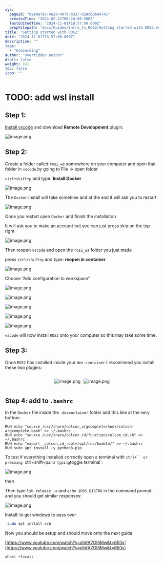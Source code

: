 ```yaml
---
sys:
  pageId: "89e0a78c-4e2b-4070-b327-d28cb0694742"
  createdTime: "2024-08-21T00:24:00.000Z"
  lastEditedTime: "2024-11-01T18:57:00.000Z"
  propFilepath: "docs/Guides/intro_to_ROS2/Getting started with ROS2.md"
title: "Getting started with ROS2"
date: "2024-11-01T18:57:00.000Z"
description: ""
tags:
  - "Onboarding"
author: "Overridden author"
draft: false
weight: 141
toc: false
icon: ""
---
```


# TODO: add wsl install

## Step 1:

[Install vscode](https://code.visualstudio.com/download) and download **Remote Development** plugin:

![image.png](https://prod-files-secure.s3.us-west-2.amazonaws.com/d518164a-d88e-44d1-a4ee-3adb3bd8bce0/efb52993-1881-4a40-b95e-6f020334f022/image.png?X-Amz-Algorithm=AWS4-HMAC-SHA256&X-Amz-Content-Sha256=UNSIGNED-PAYLOAD&X-Amz-Credential=ASIAZI2LB466SEAJE2JS%2F20250218%2Fus-west-2%2Fs3%2Faws4_request&X-Amz-Date=20250218T230729Z&X-Amz-Expires=3600&X-Amz-Security-Token=IQoJb3JpZ2luX2VjEG8aCXVzLXdlc3QtMiJIMEYCIQDozJ%2FCmKddKA2Etipe0DW8tSMcD8IlxH7zmsaJiWjxpAIhANBpOyJdt0HvHmpPvVoRYcd7zA5J9GqPvcKJCl2In610KogECJj%2F%2F%2F%2F%2F%2F%2F%2F%2F%2FwEQABoMNjM3NDIzMTgzODA1IgxfvFk7lR80upI%2FPf0q3APh1ANN6C0BDSyJORWWkzRD%2BRLpIW0WgTRWAi59WC6AkYXJAcN04lJ%2B0c6Lmu%2Bz%2BldId9lOf3I8N9QBAySs9KMFaXKrVBRLqTslAFzx%2F3%2F8t%2Fn2jINXTbpu89CmPl2b4pNFaUw6Fs9CQwvWzWxmKHVFAXCVZZX4Buqr%2BhfX5fr9V%2FHlL%2BHrMPemRxE07VUUvOb%2Bdz1NAOubb9AMfKMtKN7rbRz%2B0KzalnRAxLvCk6v2g3oNm8FZZTeo2OUpEnKDB0afxqp3fE7fGFWJXgwg5nQnr8FLjUfjtrKaOyxKXkgW2W4p%2BecwkVzmUOOQHC8855niwv9H4fp9SYakZgSLnW5y0AsGJ874Crf1Z7G%2FfHELRgKxY43X%2BBp7NU%2B1WIN3DJEUz9GsSkhgQFd%2FozjkuKCw%2BFNQV8bOd2Tetf4ewx841YSL5tg8h7QQ5gutHhrw33gChFch5dmOV7crLPS8lSt6D2K18l40vN2I%2F1pTIhi%2FvDp8g9OxDokgO9BHrybcNR56pZAeWhqcUFpfpp9Xi0DtWR%2FecPaismDvtEf%2FsTQSMNsDIWSnuM0fgHp0B%2Bv%2FMz7z1PHlyQelh172sxWtplaiaYHDHB2gOVVVM4WHb0n%2BeqpINISkaiq2%2FFLihzCCktS9BjqkAUqcRKdUOf0O2IIEj%2F8qrxl8%2BQUH1%2BmFBWwsln5EG%2FO8MvN0IuzvbUJBE3MxYslyxyoKYJuGwS4tvosGSk4bpUo8jP4XAsQ1b4PboGDrDhtCDKBkD8404vx1MKEbKuqOJTrWzzLWCvF7DrVnGJcQY%2FztIdRtan1CFoP%2BJqzUPIsH2ZhEi232OLYp41d8wvasYBU7Ca5ObhPabuqsF864v2ZBDBDz&X-Amz-Signature=fb4e0995897200669848b55afd053324efd9dfbd32978a5d052c4b8f000bf3b3&X-Amz-SignedHeaders=host&x-id=GetObject)

## Step 2:

Create a folder called `ros2_ws` somewhere on your computer and open that folder in `vscode` by going to File → open folder 

`ctrl+shift+p` and type: **Install Docker**

![image.png](https://prod-files-secure.s3.us-west-2.amazonaws.com/d518164a-d88e-44d1-a4ee-3adb3bd8bce0/2269dc0e-1cd5-47ff-bceb-c04ad9b2eab0/image.png?X-Amz-Algorithm=AWS4-HMAC-SHA256&X-Amz-Content-Sha256=UNSIGNED-PAYLOAD&X-Amz-Credential=ASIAZI2LB466SEAJE2JS%2F20250218%2Fus-west-2%2Fs3%2Faws4_request&X-Amz-Date=20250218T230729Z&X-Amz-Expires=3600&X-Amz-Security-Token=IQoJb3JpZ2luX2VjEG8aCXVzLXdlc3QtMiJIMEYCIQDozJ%2FCmKddKA2Etipe0DW8tSMcD8IlxH7zmsaJiWjxpAIhANBpOyJdt0HvHmpPvVoRYcd7zA5J9GqPvcKJCl2In610KogECJj%2F%2F%2F%2F%2F%2F%2F%2F%2F%2FwEQABoMNjM3NDIzMTgzODA1IgxfvFk7lR80upI%2FPf0q3APh1ANN6C0BDSyJORWWkzRD%2BRLpIW0WgTRWAi59WC6AkYXJAcN04lJ%2B0c6Lmu%2Bz%2BldId9lOf3I8N9QBAySs9KMFaXKrVBRLqTslAFzx%2F3%2F8t%2Fn2jINXTbpu89CmPl2b4pNFaUw6Fs9CQwvWzWxmKHVFAXCVZZX4Buqr%2BhfX5fr9V%2FHlL%2BHrMPemRxE07VUUvOb%2Bdz1NAOubb9AMfKMtKN7rbRz%2B0KzalnRAxLvCk6v2g3oNm8FZZTeo2OUpEnKDB0afxqp3fE7fGFWJXgwg5nQnr8FLjUfjtrKaOyxKXkgW2W4p%2BecwkVzmUOOQHC8855niwv9H4fp9SYakZgSLnW5y0AsGJ874Crf1Z7G%2FfHELRgKxY43X%2BBp7NU%2B1WIN3DJEUz9GsSkhgQFd%2FozjkuKCw%2BFNQV8bOd2Tetf4ewx841YSL5tg8h7QQ5gutHhrw33gChFch5dmOV7crLPS8lSt6D2K18l40vN2I%2F1pTIhi%2FvDp8g9OxDokgO9BHrybcNR56pZAeWhqcUFpfpp9Xi0DtWR%2FecPaismDvtEf%2FsTQSMNsDIWSnuM0fgHp0B%2Bv%2FMz7z1PHlyQelh172sxWtplaiaYHDHB2gOVVVM4WHb0n%2BeqpINISkaiq2%2FFLihzCCktS9BjqkAUqcRKdUOf0O2IIEj%2F8qrxl8%2BQUH1%2BmFBWwsln5EG%2FO8MvN0IuzvbUJBE3MxYslyxyoKYJuGwS4tvosGSk4bpUo8jP4XAsQ1b4PboGDrDhtCDKBkD8404vx1MKEbKuqOJTrWzzLWCvF7DrVnGJcQY%2FztIdRtan1CFoP%2BJqzUPIsH2ZhEi232OLYp41d8wvasYBU7Ca5ObhPabuqsF864v2ZBDBDz&X-Amz-Signature=5fdb181834dd0c9d8740e2d44ea8f8a1faf40bc590b829e1635f9d46053d29a8&X-Amz-SignedHeaders=host&x-id=GetObject)

The `Docker` install will take sometime and at the end it will ask you to restart

![image.png](https://prod-files-secure.s3.us-west-2.amazonaws.com/d518164a-d88e-44d1-a4ee-3adb3bd8bce0/ed233f78-be33-4b1f-b89c-9c346c0e961e/image.png?X-Amz-Algorithm=AWS4-HMAC-SHA256&X-Amz-Content-Sha256=UNSIGNED-PAYLOAD&X-Amz-Credential=ASIAZI2LB466SEAJE2JS%2F20250218%2Fus-west-2%2Fs3%2Faws4_request&X-Amz-Date=20250218T230729Z&X-Amz-Expires=3600&X-Amz-Security-Token=IQoJb3JpZ2luX2VjEG8aCXVzLXdlc3QtMiJIMEYCIQDozJ%2FCmKddKA2Etipe0DW8tSMcD8IlxH7zmsaJiWjxpAIhANBpOyJdt0HvHmpPvVoRYcd7zA5J9GqPvcKJCl2In610KogECJj%2F%2F%2F%2F%2F%2F%2F%2F%2F%2FwEQABoMNjM3NDIzMTgzODA1IgxfvFk7lR80upI%2FPf0q3APh1ANN6C0BDSyJORWWkzRD%2BRLpIW0WgTRWAi59WC6AkYXJAcN04lJ%2B0c6Lmu%2Bz%2BldId9lOf3I8N9QBAySs9KMFaXKrVBRLqTslAFzx%2F3%2F8t%2Fn2jINXTbpu89CmPl2b4pNFaUw6Fs9CQwvWzWxmKHVFAXCVZZX4Buqr%2BhfX5fr9V%2FHlL%2BHrMPemRxE07VUUvOb%2Bdz1NAOubb9AMfKMtKN7rbRz%2B0KzalnRAxLvCk6v2g3oNm8FZZTeo2OUpEnKDB0afxqp3fE7fGFWJXgwg5nQnr8FLjUfjtrKaOyxKXkgW2W4p%2BecwkVzmUOOQHC8855niwv9H4fp9SYakZgSLnW5y0AsGJ874Crf1Z7G%2FfHELRgKxY43X%2BBp7NU%2B1WIN3DJEUz9GsSkhgQFd%2FozjkuKCw%2BFNQV8bOd2Tetf4ewx841YSL5tg8h7QQ5gutHhrw33gChFch5dmOV7crLPS8lSt6D2K18l40vN2I%2F1pTIhi%2FvDp8g9OxDokgO9BHrybcNR56pZAeWhqcUFpfpp9Xi0DtWR%2FecPaismDvtEf%2FsTQSMNsDIWSnuM0fgHp0B%2Bv%2FMz7z1PHlyQelh172sxWtplaiaYHDHB2gOVVVM4WHb0n%2BeqpINISkaiq2%2FFLihzCCktS9BjqkAUqcRKdUOf0O2IIEj%2F8qrxl8%2BQUH1%2BmFBWwsln5EG%2FO8MvN0IuzvbUJBE3MxYslyxyoKYJuGwS4tvosGSk4bpUo8jP4XAsQ1b4PboGDrDhtCDKBkD8404vx1MKEbKuqOJTrWzzLWCvF7DrVnGJcQY%2FztIdRtan1CFoP%2BJqzUPIsH2ZhEi232OLYp41d8wvasYBU7Ca5ObhPabuqsF864v2ZBDBDz&X-Amz-Signature=8d6b195ab2daf18d331aed0dc3c108fbf081f38d822b4cf451f22905a0d9667f&X-Amz-SignedHeaders=host&x-id=GetObject)

Once you restart open `Docker` and finish the installation

It will ask you to make an account but you can just press skip on the top right

![image.png](https://prod-files-secure.s3.us-west-2.amazonaws.com/d518164a-d88e-44d1-a4ee-3adb3bd8bce0/21010ad9-1659-4fd9-9f59-9932a09b2a3d/image.png?X-Amz-Algorithm=AWS4-HMAC-SHA256&X-Amz-Content-Sha256=UNSIGNED-PAYLOAD&X-Amz-Credential=ASIAZI2LB466SEAJE2JS%2F20250218%2Fus-west-2%2Fs3%2Faws4_request&X-Amz-Date=20250218T230729Z&X-Amz-Expires=3600&X-Amz-Security-Token=IQoJb3JpZ2luX2VjEG8aCXVzLXdlc3QtMiJIMEYCIQDozJ%2FCmKddKA2Etipe0DW8tSMcD8IlxH7zmsaJiWjxpAIhANBpOyJdt0HvHmpPvVoRYcd7zA5J9GqPvcKJCl2In610KogECJj%2F%2F%2F%2F%2F%2F%2F%2F%2F%2FwEQABoMNjM3NDIzMTgzODA1IgxfvFk7lR80upI%2FPf0q3APh1ANN6C0BDSyJORWWkzRD%2BRLpIW0WgTRWAi59WC6AkYXJAcN04lJ%2B0c6Lmu%2Bz%2BldId9lOf3I8N9QBAySs9KMFaXKrVBRLqTslAFzx%2F3%2F8t%2Fn2jINXTbpu89CmPl2b4pNFaUw6Fs9CQwvWzWxmKHVFAXCVZZX4Buqr%2BhfX5fr9V%2FHlL%2BHrMPemRxE07VUUvOb%2Bdz1NAOubb9AMfKMtKN7rbRz%2B0KzalnRAxLvCk6v2g3oNm8FZZTeo2OUpEnKDB0afxqp3fE7fGFWJXgwg5nQnr8FLjUfjtrKaOyxKXkgW2W4p%2BecwkVzmUOOQHC8855niwv9H4fp9SYakZgSLnW5y0AsGJ874Crf1Z7G%2FfHELRgKxY43X%2BBp7NU%2B1WIN3DJEUz9GsSkhgQFd%2FozjkuKCw%2BFNQV8bOd2Tetf4ewx841YSL5tg8h7QQ5gutHhrw33gChFch5dmOV7crLPS8lSt6D2K18l40vN2I%2F1pTIhi%2FvDp8g9OxDokgO9BHrybcNR56pZAeWhqcUFpfpp9Xi0DtWR%2FecPaismDvtEf%2FsTQSMNsDIWSnuM0fgHp0B%2Bv%2FMz7z1PHlyQelh172sxWtplaiaYHDHB2gOVVVM4WHb0n%2BeqpINISkaiq2%2FFLihzCCktS9BjqkAUqcRKdUOf0O2IIEj%2F8qrxl8%2BQUH1%2BmFBWwsln5EG%2FO8MvN0IuzvbUJBE3MxYslyxyoKYJuGwS4tvosGSk4bpUo8jP4XAsQ1b4PboGDrDhtCDKBkD8404vx1MKEbKuqOJTrWzzLWCvF7DrVnGJcQY%2FztIdRtan1CFoP%2BJqzUPIsH2ZhEi232OLYp41d8wvasYBU7Ca5ObhPabuqsF864v2ZBDBDz&X-Amz-Signature=ff5f78536ad7cc4df2c98576150af626c236c3715ea3cd143393a8314f2a3294&X-Amz-SignedHeaders=host&x-id=GetObject)

Then reopen `vscode` and open the `ros2_ws` folder you just made

press `ctrl+shift+p` and type: **reopen in container**

![image.png](https://prod-files-secure.s3.us-west-2.amazonaws.com/d518164a-d88e-44d1-a4ee-3adb3bd8bce0/4e93b8c2-41ad-488c-8095-c74205196118/image.png?X-Amz-Algorithm=AWS4-HMAC-SHA256&X-Amz-Content-Sha256=UNSIGNED-PAYLOAD&X-Amz-Credential=ASIAZI2LB466SEAJE2JS%2F20250218%2Fus-west-2%2Fs3%2Faws4_request&X-Amz-Date=20250218T230729Z&X-Amz-Expires=3600&X-Amz-Security-Token=IQoJb3JpZ2luX2VjEG8aCXVzLXdlc3QtMiJIMEYCIQDozJ%2FCmKddKA2Etipe0DW8tSMcD8IlxH7zmsaJiWjxpAIhANBpOyJdt0HvHmpPvVoRYcd7zA5J9GqPvcKJCl2In610KogECJj%2F%2F%2F%2F%2F%2F%2F%2F%2F%2FwEQABoMNjM3NDIzMTgzODA1IgxfvFk7lR80upI%2FPf0q3APh1ANN6C0BDSyJORWWkzRD%2BRLpIW0WgTRWAi59WC6AkYXJAcN04lJ%2B0c6Lmu%2Bz%2BldId9lOf3I8N9QBAySs9KMFaXKrVBRLqTslAFzx%2F3%2F8t%2Fn2jINXTbpu89CmPl2b4pNFaUw6Fs9CQwvWzWxmKHVFAXCVZZX4Buqr%2BhfX5fr9V%2FHlL%2BHrMPemRxE07VUUvOb%2Bdz1NAOubb9AMfKMtKN7rbRz%2B0KzalnRAxLvCk6v2g3oNm8FZZTeo2OUpEnKDB0afxqp3fE7fGFWJXgwg5nQnr8FLjUfjtrKaOyxKXkgW2W4p%2BecwkVzmUOOQHC8855niwv9H4fp9SYakZgSLnW5y0AsGJ874Crf1Z7G%2FfHELRgKxY43X%2BBp7NU%2B1WIN3DJEUz9GsSkhgQFd%2FozjkuKCw%2BFNQV8bOd2Tetf4ewx841YSL5tg8h7QQ5gutHhrw33gChFch5dmOV7crLPS8lSt6D2K18l40vN2I%2F1pTIhi%2FvDp8g9OxDokgO9BHrybcNR56pZAeWhqcUFpfpp9Xi0DtWR%2FecPaismDvtEf%2FsTQSMNsDIWSnuM0fgHp0B%2Bv%2FMz7z1PHlyQelh172sxWtplaiaYHDHB2gOVVVM4WHb0n%2BeqpINISkaiq2%2FFLihzCCktS9BjqkAUqcRKdUOf0O2IIEj%2F8qrxl8%2BQUH1%2BmFBWwsln5EG%2FO8MvN0IuzvbUJBE3MxYslyxyoKYJuGwS4tvosGSk4bpUo8jP4XAsQ1b4PboGDrDhtCDKBkD8404vx1MKEbKuqOJTrWzzLWCvF7DrVnGJcQY%2FztIdRtan1CFoP%2BJqzUPIsH2ZhEi232OLYp41d8wvasYBU7Ca5ObhPabuqsF864v2ZBDBDz&X-Amz-Signature=37565ea67b520f09be845218b28cbfc4889dbd488a79758e6d3c879a6d96524e&X-Amz-SignedHeaders=host&x-id=GetObject)

Choose “Add configuration to workspace”

![image.png](https://prod-files-secure.s3.us-west-2.amazonaws.com/d518164a-d88e-44d1-a4ee-3adb3bd8bce0/9560b282-5060-4989-ba37-97e7b2c22476/image.png?X-Amz-Algorithm=AWS4-HMAC-SHA256&X-Amz-Content-Sha256=UNSIGNED-PAYLOAD&X-Amz-Credential=ASIAZI2LB466SEAJE2JS%2F20250218%2Fus-west-2%2Fs3%2Faws4_request&X-Amz-Date=20250218T230729Z&X-Amz-Expires=3600&X-Amz-Security-Token=IQoJb3JpZ2luX2VjEG8aCXVzLXdlc3QtMiJIMEYCIQDozJ%2FCmKddKA2Etipe0DW8tSMcD8IlxH7zmsaJiWjxpAIhANBpOyJdt0HvHmpPvVoRYcd7zA5J9GqPvcKJCl2In610KogECJj%2F%2F%2F%2F%2F%2F%2F%2F%2F%2FwEQABoMNjM3NDIzMTgzODA1IgxfvFk7lR80upI%2FPf0q3APh1ANN6C0BDSyJORWWkzRD%2BRLpIW0WgTRWAi59WC6AkYXJAcN04lJ%2B0c6Lmu%2Bz%2BldId9lOf3I8N9QBAySs9KMFaXKrVBRLqTslAFzx%2F3%2F8t%2Fn2jINXTbpu89CmPl2b4pNFaUw6Fs9CQwvWzWxmKHVFAXCVZZX4Buqr%2BhfX5fr9V%2FHlL%2BHrMPemRxE07VUUvOb%2Bdz1NAOubb9AMfKMtKN7rbRz%2B0KzalnRAxLvCk6v2g3oNm8FZZTeo2OUpEnKDB0afxqp3fE7fGFWJXgwg5nQnr8FLjUfjtrKaOyxKXkgW2W4p%2BecwkVzmUOOQHC8855niwv9H4fp9SYakZgSLnW5y0AsGJ874Crf1Z7G%2FfHELRgKxY43X%2BBp7NU%2B1WIN3DJEUz9GsSkhgQFd%2FozjkuKCw%2BFNQV8bOd2Tetf4ewx841YSL5tg8h7QQ5gutHhrw33gChFch5dmOV7crLPS8lSt6D2K18l40vN2I%2F1pTIhi%2FvDp8g9OxDokgO9BHrybcNR56pZAeWhqcUFpfpp9Xi0DtWR%2FecPaismDvtEf%2FsTQSMNsDIWSnuM0fgHp0B%2Bv%2FMz7z1PHlyQelh172sxWtplaiaYHDHB2gOVVVM4WHb0n%2BeqpINISkaiq2%2FFLihzCCktS9BjqkAUqcRKdUOf0O2IIEj%2F8qrxl8%2BQUH1%2BmFBWwsln5EG%2FO8MvN0IuzvbUJBE3MxYslyxyoKYJuGwS4tvosGSk4bpUo8jP4XAsQ1b4PboGDrDhtCDKBkD8404vx1MKEbKuqOJTrWzzLWCvF7DrVnGJcQY%2FztIdRtan1CFoP%2BJqzUPIsH2ZhEi232OLYp41d8wvasYBU7Ca5ObhPabuqsF864v2ZBDBDz&X-Amz-Signature=5239f2d8daecf0266a413f4a979cca300b0249871f1fce8ab3533c27d1729ddf&X-Amz-SignedHeaders=host&x-id=GetObject)

![image.png](https://prod-files-secure.s3.us-west-2.amazonaws.com/d518164a-d88e-44d1-a4ee-3adb3bd8bce0/2ee63f81-886b-48e8-a553-dc6e5eac99e4/image.png?X-Amz-Algorithm=AWS4-HMAC-SHA256&X-Amz-Content-Sha256=UNSIGNED-PAYLOAD&X-Amz-Credential=ASIAZI2LB466SEAJE2JS%2F20250218%2Fus-west-2%2Fs3%2Faws4_request&X-Amz-Date=20250218T230729Z&X-Amz-Expires=3600&X-Amz-Security-Token=IQoJb3JpZ2luX2VjEG8aCXVzLXdlc3QtMiJIMEYCIQDozJ%2FCmKddKA2Etipe0DW8tSMcD8IlxH7zmsaJiWjxpAIhANBpOyJdt0HvHmpPvVoRYcd7zA5J9GqPvcKJCl2In610KogECJj%2F%2F%2F%2F%2F%2F%2F%2F%2F%2FwEQABoMNjM3NDIzMTgzODA1IgxfvFk7lR80upI%2FPf0q3APh1ANN6C0BDSyJORWWkzRD%2BRLpIW0WgTRWAi59WC6AkYXJAcN04lJ%2B0c6Lmu%2Bz%2BldId9lOf3I8N9QBAySs9KMFaXKrVBRLqTslAFzx%2F3%2F8t%2Fn2jINXTbpu89CmPl2b4pNFaUw6Fs9CQwvWzWxmKHVFAXCVZZX4Buqr%2BhfX5fr9V%2FHlL%2BHrMPemRxE07VUUvOb%2Bdz1NAOubb9AMfKMtKN7rbRz%2B0KzalnRAxLvCk6v2g3oNm8FZZTeo2OUpEnKDB0afxqp3fE7fGFWJXgwg5nQnr8FLjUfjtrKaOyxKXkgW2W4p%2BecwkVzmUOOQHC8855niwv9H4fp9SYakZgSLnW5y0AsGJ874Crf1Z7G%2FfHELRgKxY43X%2BBp7NU%2B1WIN3DJEUz9GsSkhgQFd%2FozjkuKCw%2BFNQV8bOd2Tetf4ewx841YSL5tg8h7QQ5gutHhrw33gChFch5dmOV7crLPS8lSt6D2K18l40vN2I%2F1pTIhi%2FvDp8g9OxDokgO9BHrybcNR56pZAeWhqcUFpfpp9Xi0DtWR%2FecPaismDvtEf%2FsTQSMNsDIWSnuM0fgHp0B%2Bv%2FMz7z1PHlyQelh172sxWtplaiaYHDHB2gOVVVM4WHb0n%2BeqpINISkaiq2%2FFLihzCCktS9BjqkAUqcRKdUOf0O2IIEj%2F8qrxl8%2BQUH1%2BmFBWwsln5EG%2FO8MvN0IuzvbUJBE3MxYslyxyoKYJuGwS4tvosGSk4bpUo8jP4XAsQ1b4PboGDrDhtCDKBkD8404vx1MKEbKuqOJTrWzzLWCvF7DrVnGJcQY%2FztIdRtan1CFoP%2BJqzUPIsH2ZhEi232OLYp41d8wvasYBU7Ca5ObhPabuqsF864v2ZBDBDz&X-Amz-Signature=a7b7b1f0ab396959e57e82dc11537131e5fb0c6eb9585ea8eab1300b6f798959&X-Amz-SignedHeaders=host&x-id=GetObject)

![image.png](https://prod-files-secure.s3.us-west-2.amazonaws.com/d518164a-d88e-44d1-a4ee-3adb3bd8bce0/ae1580b2-b048-407e-aed9-b584224a7a04/image.png?X-Amz-Algorithm=AWS4-HMAC-SHA256&X-Amz-Content-Sha256=UNSIGNED-PAYLOAD&X-Amz-Credential=ASIAZI2LB466SEAJE2JS%2F20250218%2Fus-west-2%2Fs3%2Faws4_request&X-Amz-Date=20250218T230729Z&X-Amz-Expires=3600&X-Amz-Security-Token=IQoJb3JpZ2luX2VjEG8aCXVzLXdlc3QtMiJIMEYCIQDozJ%2FCmKddKA2Etipe0DW8tSMcD8IlxH7zmsaJiWjxpAIhANBpOyJdt0HvHmpPvVoRYcd7zA5J9GqPvcKJCl2In610KogECJj%2F%2F%2F%2F%2F%2F%2F%2F%2F%2FwEQABoMNjM3NDIzMTgzODA1IgxfvFk7lR80upI%2FPf0q3APh1ANN6C0BDSyJORWWkzRD%2BRLpIW0WgTRWAi59WC6AkYXJAcN04lJ%2B0c6Lmu%2Bz%2BldId9lOf3I8N9QBAySs9KMFaXKrVBRLqTslAFzx%2F3%2F8t%2Fn2jINXTbpu89CmPl2b4pNFaUw6Fs9CQwvWzWxmKHVFAXCVZZX4Buqr%2BhfX5fr9V%2FHlL%2BHrMPemRxE07VUUvOb%2Bdz1NAOubb9AMfKMtKN7rbRz%2B0KzalnRAxLvCk6v2g3oNm8FZZTeo2OUpEnKDB0afxqp3fE7fGFWJXgwg5nQnr8FLjUfjtrKaOyxKXkgW2W4p%2BecwkVzmUOOQHC8855niwv9H4fp9SYakZgSLnW5y0AsGJ874Crf1Z7G%2FfHELRgKxY43X%2BBp7NU%2B1WIN3DJEUz9GsSkhgQFd%2FozjkuKCw%2BFNQV8bOd2Tetf4ewx841YSL5tg8h7QQ5gutHhrw33gChFch5dmOV7crLPS8lSt6D2K18l40vN2I%2F1pTIhi%2FvDp8g9OxDokgO9BHrybcNR56pZAeWhqcUFpfpp9Xi0DtWR%2FecPaismDvtEf%2FsTQSMNsDIWSnuM0fgHp0B%2Bv%2FMz7z1PHlyQelh172sxWtplaiaYHDHB2gOVVVM4WHb0n%2BeqpINISkaiq2%2FFLihzCCktS9BjqkAUqcRKdUOf0O2IIEj%2F8qrxl8%2BQUH1%2BmFBWwsln5EG%2FO8MvN0IuzvbUJBE3MxYslyxyoKYJuGwS4tvosGSk4bpUo8jP4XAsQ1b4PboGDrDhtCDKBkD8404vx1MKEbKuqOJTrWzzLWCvF7DrVnGJcQY%2FztIdRtan1CFoP%2BJqzUPIsH2ZhEi232OLYp41d8wvasYBU7Ca5ObhPabuqsF864v2ZBDBDz&X-Amz-Signature=58b8edaf5cddc187199f020f307dabe2f17903c501707a78f11e5475cb1653e5&X-Amz-SignedHeaders=host&x-id=GetObject)

![image.png](https://prod-files-secure.s3.us-west-2.amazonaws.com/d518164a-d88e-44d1-a4ee-3adb3bd8bce0/53255b28-f75e-430f-b9e3-c0ac8577e42b/image.png?X-Amz-Algorithm=AWS4-HMAC-SHA256&X-Amz-Content-Sha256=UNSIGNED-PAYLOAD&X-Amz-Credential=ASIAZI2LB466SEAJE2JS%2F20250218%2Fus-west-2%2Fs3%2Faws4_request&X-Amz-Date=20250218T230729Z&X-Amz-Expires=3600&X-Amz-Security-Token=IQoJb3JpZ2luX2VjEG8aCXVzLXdlc3QtMiJIMEYCIQDozJ%2FCmKddKA2Etipe0DW8tSMcD8IlxH7zmsaJiWjxpAIhANBpOyJdt0HvHmpPvVoRYcd7zA5J9GqPvcKJCl2In610KogECJj%2F%2F%2F%2F%2F%2F%2F%2F%2F%2FwEQABoMNjM3NDIzMTgzODA1IgxfvFk7lR80upI%2FPf0q3APh1ANN6C0BDSyJORWWkzRD%2BRLpIW0WgTRWAi59WC6AkYXJAcN04lJ%2B0c6Lmu%2Bz%2BldId9lOf3I8N9QBAySs9KMFaXKrVBRLqTslAFzx%2F3%2F8t%2Fn2jINXTbpu89CmPl2b4pNFaUw6Fs9CQwvWzWxmKHVFAXCVZZX4Buqr%2BhfX5fr9V%2FHlL%2BHrMPemRxE07VUUvOb%2Bdz1NAOubb9AMfKMtKN7rbRz%2B0KzalnRAxLvCk6v2g3oNm8FZZTeo2OUpEnKDB0afxqp3fE7fGFWJXgwg5nQnr8FLjUfjtrKaOyxKXkgW2W4p%2BecwkVzmUOOQHC8855niwv9H4fp9SYakZgSLnW5y0AsGJ874Crf1Z7G%2FfHELRgKxY43X%2BBp7NU%2B1WIN3DJEUz9GsSkhgQFd%2FozjkuKCw%2BFNQV8bOd2Tetf4ewx841YSL5tg8h7QQ5gutHhrw33gChFch5dmOV7crLPS8lSt6D2K18l40vN2I%2F1pTIhi%2FvDp8g9OxDokgO9BHrybcNR56pZAeWhqcUFpfpp9Xi0DtWR%2FecPaismDvtEf%2FsTQSMNsDIWSnuM0fgHp0B%2Bv%2FMz7z1PHlyQelh172sxWtplaiaYHDHB2gOVVVM4WHb0n%2BeqpINISkaiq2%2FFLihzCCktS9BjqkAUqcRKdUOf0O2IIEj%2F8qrxl8%2BQUH1%2BmFBWwsln5EG%2FO8MvN0IuzvbUJBE3MxYslyxyoKYJuGwS4tvosGSk4bpUo8jP4XAsQ1b4PboGDrDhtCDKBkD8404vx1MKEbKuqOJTrWzzLWCvF7DrVnGJcQY%2FztIdRtan1CFoP%2BJqzUPIsH2ZhEi232OLYp41d8wvasYBU7Ca5ObhPabuqsF864v2ZBDBDz&X-Amz-Signature=4097ac63e5dbe387f1567711abb4add6bbc3426bcc87dd9038d8b2f0d18bb265&X-Amz-SignedHeaders=host&x-id=GetObject)

![image.png](https://prod-files-secure.s3.us-west-2.amazonaws.com/d518164a-d88e-44d1-a4ee-3adb3bd8bce0/7c562767-5af9-4ffb-97d1-327bcdf4ee00/image.png?X-Amz-Algorithm=AWS4-HMAC-SHA256&X-Amz-Content-Sha256=UNSIGNED-PAYLOAD&X-Amz-Credential=ASIAZI2LB466SEAJE2JS%2F20250218%2Fus-west-2%2Fs3%2Faws4_request&X-Amz-Date=20250218T230729Z&X-Amz-Expires=3600&X-Amz-Security-Token=IQoJb3JpZ2luX2VjEG8aCXVzLXdlc3QtMiJIMEYCIQDozJ%2FCmKddKA2Etipe0DW8tSMcD8IlxH7zmsaJiWjxpAIhANBpOyJdt0HvHmpPvVoRYcd7zA5J9GqPvcKJCl2In610KogECJj%2F%2F%2F%2F%2F%2F%2F%2F%2F%2FwEQABoMNjM3NDIzMTgzODA1IgxfvFk7lR80upI%2FPf0q3APh1ANN6C0BDSyJORWWkzRD%2BRLpIW0WgTRWAi59WC6AkYXJAcN04lJ%2B0c6Lmu%2Bz%2BldId9lOf3I8N9QBAySs9KMFaXKrVBRLqTslAFzx%2F3%2F8t%2Fn2jINXTbpu89CmPl2b4pNFaUw6Fs9CQwvWzWxmKHVFAXCVZZX4Buqr%2BhfX5fr9V%2FHlL%2BHrMPemRxE07VUUvOb%2Bdz1NAOubb9AMfKMtKN7rbRz%2B0KzalnRAxLvCk6v2g3oNm8FZZTeo2OUpEnKDB0afxqp3fE7fGFWJXgwg5nQnr8FLjUfjtrKaOyxKXkgW2W4p%2BecwkVzmUOOQHC8855niwv9H4fp9SYakZgSLnW5y0AsGJ874Crf1Z7G%2FfHELRgKxY43X%2BBp7NU%2B1WIN3DJEUz9GsSkhgQFd%2FozjkuKCw%2BFNQV8bOd2Tetf4ewx841YSL5tg8h7QQ5gutHhrw33gChFch5dmOV7crLPS8lSt6D2K18l40vN2I%2F1pTIhi%2FvDp8g9OxDokgO9BHrybcNR56pZAeWhqcUFpfpp9Xi0DtWR%2FecPaismDvtEf%2FsTQSMNsDIWSnuM0fgHp0B%2Bv%2FMz7z1PHlyQelh172sxWtplaiaYHDHB2gOVVVM4WHb0n%2BeqpINISkaiq2%2FFLihzCCktS9BjqkAUqcRKdUOf0O2IIEj%2F8qrxl8%2BQUH1%2BmFBWwsln5EG%2FO8MvN0IuzvbUJBE3MxYslyxyoKYJuGwS4tvosGSk4bpUo8jP4XAsQ1b4PboGDrDhtCDKBkD8404vx1MKEbKuqOJTrWzzLWCvF7DrVnGJcQY%2FztIdRtan1CFoP%2BJqzUPIsH2ZhEi232OLYp41d8wvasYBU7Ca5ObhPabuqsF864v2ZBDBDz&X-Amz-Signature=330ba588c7985a405e0605ac87b4b75c6298aec0161140070ab132b06c4818c9&X-Amz-SignedHeaders=host&x-id=GetObject)

`vscode` will now install `ROS2` onto your computer so this may take some time.

## Step 3:

Once `ROS2` has installed inside your `dev-container` I recommend you install these two plugins:

<div style="display: flex;flex-direction: row; column-gap:10px; max-width: 630px;justify-content: center;">
<div>

![image.png](https://prod-files-secure.s3.us-west-2.amazonaws.com/d518164a-d88e-44d1-a4ee-3adb3bd8bce0/3fc3d550-5a54-4ba1-ba6b-faa01cdb7369/image.png?X-Amz-Algorithm=AWS4-HMAC-SHA256&X-Amz-Content-Sha256=UNSIGNED-PAYLOAD&X-Amz-Credential=ASIAZI2LB466WEEXSZPN%2F20250218%2Fus-west-2%2Fs3%2Faws4_request&X-Amz-Date=20250218T230731Z&X-Amz-Expires=3600&X-Amz-Security-Token=IQoJb3JpZ2luX2VjEG8aCXVzLXdlc3QtMiJHMEUCIQCLYGrnktfYbPJsYmIXIiTXygkkTsfiFbcXzI6Bdr%2Be%2FwIgJQOoY8Ccu0atS4KjPcbY4Z80kTmMEarb2l0We2HWnoEqiAQImP%2F%2F%2F%2F%2F%2F%2F%2F%2F%2FARAAGgw2Mzc0MjMxODM4MDUiDPbCjtdAgxnIMkYKSyrcAx8RNFxAC%2B5PKe7VHf0Hkb14wGE%2FcimOEtofH9k3vGkVYB6us6PrgNIKA4oKQfiqccWvjSYMfP3LrJEfS6B65kQULcw1RWdzDF%2BqF0dSBT9B21nQn3aeQI6LYtHZrgbP0DtNrt85%2FgxY9RRJSQ1uzbBoQbmeQkGaEWfZOOT7zBHs95MFaxAmNSWgCk6vkpOSMTTkzCcW0q0AFONHtBoDpxKko3n9n8EBHiYjvftSg3XA8Q3Gmt1Z1G6WEBdPTFEM8BFOSXT5PSG8kogU%2Fw6lnPRilEOhu4EGFFj4Tn5KuLrTGWKDoBoqSh5nekiW6bzZ6LfdUXKLkbbXQChTMCAndAZ0Y%2FG9epXLIfHjekyq4vdJgqRwsOh8V2r4x75dxhJPu9MhPmUPybCYArC3zVOUIxR48B8QqvBC19cpWKhfqO1nenaFQKDCZjND2OSAwhXANuqZQwyK6SnJ1cDv%2Fp4Y1y%2F8%2FB3tK5FHdtW2W9%2FVMxEUBRWz7zrwnZxi1tfguZtfUJ%2FtRZQBICA2hvcuqPAPLFi%2F5DTkjpFPZ%2FS22L6f%2FKIuaXto5xco7%2BUdxOHMhnvIihly7uoh9E8aIZZYNydlBasTsrNLvSd6hq4IfCM5Pg5F%2F9Fu2j1OCnb5xMALMIuS1L0GOqUBffjg6u6I0NBPcya7DAZrByiwPXbC6d%2F4uVzbfXGDoaIsZoIRoSxOlVYmQjF0kZok92KIIEUR1n0n7IZtkZPXdtsKZlJySDig5pLUxvgDdJDg8smZtphCsyN47S43etve2xiZw4eGYyzta1%2Fj9nZ23CsOanGxbeLAAqaKaWA0onS0Y9hbD1Pl3nSC9sEqG2OhN8lLNu3avWu1UQ%2B%2BWbfU8g6sPolY&X-Amz-Signature=ceb377337b8b83f699a47e861398eee39a181d521aa235d63690016f6232be7d&X-Amz-SignedHeaders=host&x-id=GetObject)

</div>
<div>

![image.png](https://prod-files-secure.s3.us-west-2.amazonaws.com/d518164a-d88e-44d1-a4ee-3adb3bd8bce0/d994cc66-13c2-4093-a5a3-f84cf4601a82/image.png?X-Amz-Algorithm=AWS4-HMAC-SHA256&X-Amz-Content-Sha256=UNSIGNED-PAYLOAD&X-Amz-Credential=ASIAZI2LB46653KXPHFN%2F20250218%2Fus-west-2%2Fs3%2Faws4_request&X-Amz-Date=20250218T230732Z&X-Amz-Expires=3600&X-Amz-Security-Token=IQoJb3JpZ2luX2VjEG8aCXVzLXdlc3QtMiJHMEUCIQC4ebncnqXUuTCzVWWsuL113WbHuRfHFKnzFzEQpeVC6gIgH5jDWnzU1sGe1O%2F9WLuYbEBqJgOz8HqzNB8m%2Bf%2FJwUMqiAQImP%2F%2F%2F%2F%2F%2F%2F%2F%2F%2FARAAGgw2Mzc0MjMxODM4MDUiDL9IzbLnoKeitpvRvircA7CSFcUPBbwRpR7RcDSd5fyofubfo0sntNS0w8LtTzdj8ggSrDHn1QQJVC1Ty2o6voz5Fe10BKMNlhvmwc1T2ASdPTgOtWU8xb9%2FHuCkI6ySjNPs909wlgwAHFrENEDZv6eiM%2Fseac64vj7F4oEepZtfgrXTPnqlf1PXiVDVknoJIjSj1ZjFsDaKW4ztKPjEEIJW%2Bd67V8b45XnEINOVxg3tfZPL6yPXo6oLOQ2ioXBPXscPAkmAEATZAHhdOyM7TJbX0zlNmU8Mf8zSncwka3Nn2wXLnME6ZHULNMjsE1avo2uN3rKs6YtcrJY%2BXe4UID8uzM%2Bd0adT%2BuK7tWfQrFxEI%2BzD4yN90PGQ%2F3f%2FXl7I23vyajggQ%2FVkDogbhIrlrBG0SLCrolQi%2BxtgTPhZ4mrkYQ26rZ3OmNIC%2FbJ3PLQSsbAqVratk1G5wTeTIKFJ%2F8vKu3UAhNWYRlZ0AuTLVZznHCA%2FVwFXwiL7h2U2Yz7S38ryn%2B4HdYbnZHKektDPh1BayfX2D17JFKlACB8T6sMHrF9G8Qza0gmgjAmfETymNGkoh5v%2B0O12SfFESje7zvnfKsyWtIEWsi1XtVfzIQ36vzYoHz0cE0FUOkPIs8Nkw8PNtiVctnWWZYRMMKGT1L0GOqUB20LaYo%2FkZK8hcAc9OTXxgV6bZLXu6MPqbu7J5B3x60%2Fo1LeGuwHsFvHNUhP2J1gwx91UD%2F9QkA7hsYd3mZRXu2bVY3hAqQk3jE8xOmw%2F6i6YEXiVizzyH8yyRo3Z75hrGxFCN9LwKSNT5M2HiKBDWDA%2B2nb4O0olYbXxhZYBUfuDTuiJg4GZQWYhf4DzD8PeXgNCrELiKyT7NpnmUzGcC%2FHJfER1&X-Amz-Signature=804d3e4c24b23177ceaed89964b16de4f35a0bdd3da429a53bf0827a0f4c262a&X-Amz-SignedHeaders=host&x-id=GetObject)

</div>
</div>

## Step 4: add to `.bashrc`

In the `Docker` file inside the `.devcontainer` folder add this line at the very bottom: 

```docker
RUN echo "source /usr/share/colcon_argcomplete/hook/colcon-argcomplete.bash" >> ~/.bashrc
RUN echo "source /usr/share/colcon_cd/function/colcon_cd.sh" >> ~/.bashrc
RUN echo "export _colcon_cd_root=/opt/ros/humble/" >> ~/.bashrc
RUN sudo apt install -y python3-pip 
```

To test if everything installed correctly open a terminal with `ctrl+`` or pressing `ctrl+shift+p` and typing `toggle terminal`:

![image.png](https://prod-files-secure.s3.us-west-2.amazonaws.com/d518164a-d88e-44d1-a4ee-3adb3bd8bce0/6a4943d8-b04e-4c02-9a58-775f3384d1a5/image.png?X-Amz-Algorithm=AWS4-HMAC-SHA256&X-Amz-Content-Sha256=UNSIGNED-PAYLOAD&X-Amz-Credential=ASIAZI2LB466SEAJE2JS%2F20250218%2Fus-west-2%2Fs3%2Faws4_request&X-Amz-Date=20250218T230729Z&X-Amz-Expires=3600&X-Amz-Security-Token=IQoJb3JpZ2luX2VjEG8aCXVzLXdlc3QtMiJIMEYCIQDozJ%2FCmKddKA2Etipe0DW8tSMcD8IlxH7zmsaJiWjxpAIhANBpOyJdt0HvHmpPvVoRYcd7zA5J9GqPvcKJCl2In610KogECJj%2F%2F%2F%2F%2F%2F%2F%2F%2F%2FwEQABoMNjM3NDIzMTgzODA1IgxfvFk7lR80upI%2FPf0q3APh1ANN6C0BDSyJORWWkzRD%2BRLpIW0WgTRWAi59WC6AkYXJAcN04lJ%2B0c6Lmu%2Bz%2BldId9lOf3I8N9QBAySs9KMFaXKrVBRLqTslAFzx%2F3%2F8t%2Fn2jINXTbpu89CmPl2b4pNFaUw6Fs9CQwvWzWxmKHVFAXCVZZX4Buqr%2BhfX5fr9V%2FHlL%2BHrMPemRxE07VUUvOb%2Bdz1NAOubb9AMfKMtKN7rbRz%2B0KzalnRAxLvCk6v2g3oNm8FZZTeo2OUpEnKDB0afxqp3fE7fGFWJXgwg5nQnr8FLjUfjtrKaOyxKXkgW2W4p%2BecwkVzmUOOQHC8855niwv9H4fp9SYakZgSLnW5y0AsGJ874Crf1Z7G%2FfHELRgKxY43X%2BBp7NU%2B1WIN3DJEUz9GsSkhgQFd%2FozjkuKCw%2BFNQV8bOd2Tetf4ewx841YSL5tg8h7QQ5gutHhrw33gChFch5dmOV7crLPS8lSt6D2K18l40vN2I%2F1pTIhi%2FvDp8g9OxDokgO9BHrybcNR56pZAeWhqcUFpfpp9Xi0DtWR%2FecPaismDvtEf%2FsTQSMNsDIWSnuM0fgHp0B%2Bv%2FMz7z1PHlyQelh172sxWtplaiaYHDHB2gOVVVM4WHb0n%2BeqpINISkaiq2%2FFLihzCCktS9BjqkAUqcRKdUOf0O2IIEj%2F8qrxl8%2BQUH1%2BmFBWwsln5EG%2FO8MvN0IuzvbUJBE3MxYslyxyoKYJuGwS4tvosGSk4bpUo8jP4XAsQ1b4PboGDrDhtCDKBkD8404vx1MKEbKuqOJTrWzzLWCvF7DrVnGJcQY%2FztIdRtan1CFoP%2BJqzUPIsH2ZhEi232OLYp41d8wvasYBU7Ca5ObhPabuqsF864v2ZBDBDz&X-Amz-Signature=dc580bc964624ec07514d7840a665f7a660203631ae19d3ba835ba5893f4a68d&X-Amz-SignedHeaders=host&x-id=GetObject)

then 

Then type `lsb_release -a` and `echo $ROS_DISTRO` in the command prompt and you should get similar responses:

![image.png](https://prod-files-secure.s3.us-west-2.amazonaws.com/d518164a-d88e-44d1-a4ee-3adb3bd8bce0/3e635dec-a805-4e85-8b9e-d000e5b71a4e/image.png?X-Amz-Algorithm=AWS4-HMAC-SHA256&X-Amz-Content-Sha256=UNSIGNED-PAYLOAD&X-Amz-Credential=ASIAZI2LB466SEAJE2JS%2F20250218%2Fus-west-2%2Fs3%2Faws4_request&X-Amz-Date=20250218T230729Z&X-Amz-Expires=3600&X-Amz-Security-Token=IQoJb3JpZ2luX2VjEG8aCXVzLXdlc3QtMiJIMEYCIQDozJ%2FCmKddKA2Etipe0DW8tSMcD8IlxH7zmsaJiWjxpAIhANBpOyJdt0HvHmpPvVoRYcd7zA5J9GqPvcKJCl2In610KogECJj%2F%2F%2F%2F%2F%2F%2F%2F%2F%2FwEQABoMNjM3NDIzMTgzODA1IgxfvFk7lR80upI%2FPf0q3APh1ANN6C0BDSyJORWWkzRD%2BRLpIW0WgTRWAi59WC6AkYXJAcN04lJ%2B0c6Lmu%2Bz%2BldId9lOf3I8N9QBAySs9KMFaXKrVBRLqTslAFzx%2F3%2F8t%2Fn2jINXTbpu89CmPl2b4pNFaUw6Fs9CQwvWzWxmKHVFAXCVZZX4Buqr%2BhfX5fr9V%2FHlL%2BHrMPemRxE07VUUvOb%2Bdz1NAOubb9AMfKMtKN7rbRz%2B0KzalnRAxLvCk6v2g3oNm8FZZTeo2OUpEnKDB0afxqp3fE7fGFWJXgwg5nQnr8FLjUfjtrKaOyxKXkgW2W4p%2BecwkVzmUOOQHC8855niwv9H4fp9SYakZgSLnW5y0AsGJ874Crf1Z7G%2FfHELRgKxY43X%2BBp7NU%2B1WIN3DJEUz9GsSkhgQFd%2FozjkuKCw%2BFNQV8bOd2Tetf4ewx841YSL5tg8h7QQ5gutHhrw33gChFch5dmOV7crLPS8lSt6D2K18l40vN2I%2F1pTIhi%2FvDp8g9OxDokgO9BHrybcNR56pZAeWhqcUFpfpp9Xi0DtWR%2FecPaismDvtEf%2FsTQSMNsDIWSnuM0fgHp0B%2Bv%2FMz7z1PHlyQelh172sxWtplaiaYHDHB2gOVVVM4WHb0n%2BeqpINISkaiq2%2FFLihzCCktS9BjqkAUqcRKdUOf0O2IIEj%2F8qrxl8%2BQUH1%2BmFBWwsln5EG%2FO8MvN0IuzvbUJBE3MxYslyxyoKYJuGwS4tvosGSk4bpUo8jP4XAsQ1b4PboGDrDhtCDKBkD8404vx1MKEbKuqOJTrWzzLWCvF7DrVnGJcQY%2FztIdRtan1CFoP%2BJqzUPIsH2ZhEi232OLYp41d8wvasYBU7Ca5ObhPabuqsF864v2ZBDBDz&X-Amz-Signature=d02adf3687967b9d44549fb858350722015c17ec059ea4e40aa29463341c71a4&X-Amz-SignedHeaders=host&x-id=GetObject)

Install:  to get windows to pass over

```bash
 sudo apt install xcb
```

Now you should be setup and should move onto the next guide 

[https://www.youtube.com/watch?v=dihfA7Ol6Mw&t=650s](https://www.youtube.com/watch?v=dihfA7Ol6Mw&t=650s)

```python
xhost +local:
```
